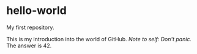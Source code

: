 # hello-world
My first repository.

This is my introduction into the world of GitHub. *Note to self: Don't panic.*
The answer is 42.
